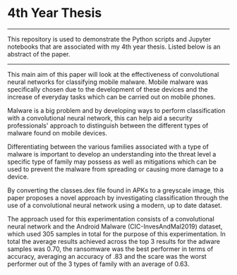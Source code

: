 # 4th Year Thesis
***
This repository is used to demonstrate the Python scripts and Jupyter notebooks that are associated with my 4th year thesis. Listed below is an abstract of the paper. 

***
This main aim of this paper will look at the effectiveness of convolutional neural networks for classifying mobile malware. Mobile malware was specifically chosen due to the development of these devices and the increase of everyday tasks which can be carried out on mobile phones.

Malware is a big problem and by developing ways to perform classification with a convolutional neural network, this can help aid a security professionals' approach to distinguish between the different types of malware found on mobile devices.

Differentiating between the various families associated with a type of malware is important to develop an understanding into the threat level a specific type of family may possess as well as mitigations which can be used to prevent the malware from spreading or causing more damage to a device.

By converting the classes.dex file found in APKs to a greyscale image, this paper proposes a novel approach by investigating classification through the use of a convolutional neural network using a modern, up to date dataset.

The approach used for this experimentation consists of a convolutional neural network and the Android Malware (CIC-InvesAndMal2019) dataset, which used 305 samples in total for the purpose of this experimentation. In total the average results achieved across the top 3 results for the adware samples was 0.70, the ransomware was the best performer in terms of accuracy, averaging an accuracy of .83 and the scare was the worst performer out of the 3 types of family with an average of 0.63.